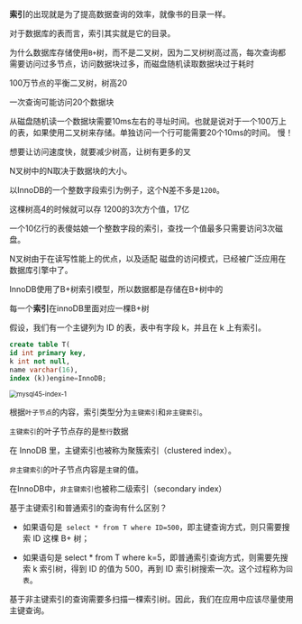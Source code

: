 **索引**的出现就是为了提高数据查询的效率，就像书的目录一样。

对于数据库的表而言，索引其实就是它的目录。





为什么数据库存储使用`B+`树，而不是二叉树，因为二叉树树高过高，每次查询都需要访问过多节点，访问数据块过多，而磁盘随机读取数据块过于耗时



100万节点的平衡二叉树，树高20

一次查询可能访问20个数据块

从磁盘随机读一个数据块需要10ms左右的寻址时间。也就是说对于一个100万上的表，如果使用二叉树来存储。单独访问一个行可能需要20个10ms的时间。 慢！



想要让访问速度快，就要减少树高，让树有更多的叉

N叉树中的N取决于数据块的大小。



以InnoDB的一个整数字段索引为例子，这个N差不多是`1200`。

这棵树高4的时候就可以存 1200的3次方个值，17亿

一个10亿行的表傻姑娘一个整数字段的索引，查找一个值最多只需要访问3次磁盘。



N叉树由于在读写性能上的优点，以及适配 磁盘的访问模式，已经被广泛应用在数据库引擎中了。



InnoDB使用了B+树索引模型，所以数据都是存储在B+树中的

每一个**索引**在innoDB里面对应一棵B+树





假设，我们有一个主键列为 ID 的表，表中有字段 k，并且在 k 上有索引。

```sql
create table T(
id int primary key, 
k int not null, 
name varchar(16),
index (k))engine=InnoDB;
```

<img src="/Users/xuzheng/Projects/notes/Database/MySQL实战45讲/0405-索引.assets/mysql45-index-1.png" alt="mysql45-index-1" style="zoom:80%;" />





根据`叶子节点`的内容，索引类型分为`主键索引`和`非主键索引`。



`主键索引`的叶子节点存的是`整行`数据

在 InnoDB 里，主键索引也被称为聚簇索引（clustered index）。



`非主键索引`的叶子节点内容是`主键`的值。

在InnoDB中，`非主键索引`也被称二级索引（secondary index）



基于主键索引和普通索引的查询有什么区别？

* 如果语句是` select * from T where ID=500`，即主键查询方式，则只需要搜索 ID 这棵 B+ 树；

* 如果语句是 select * from T where k=5，即普通索引查询方式，则需要先搜索 k 索引树，得到 ID 的值为 500，再到 ID 索引树搜索一次。这个过程称为`回表`。

基于非主键索引的查询需要多扫描一棵索引树。因此，我们在应用中应该尽量使用主键查询。



